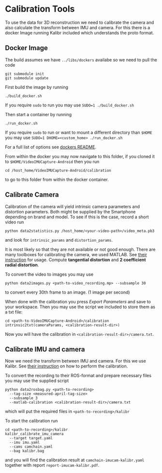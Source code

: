 # Calibration Tools
To use the data for 3D reconstruction we need to calibrate the camera and also calculate the transform between IMU and camera.
For this there is a docker Image running Kalibr included which understands the proto format.

## Docker Image
The build assumes we have `../libs/dockers` availabe so we need to pull the code
```
git submodule init
git submodule update
```
First build the image by running
```
./build_docker.sh
```
If you require `sudo` to run you may use
`SUDO=1 ./build_docker.sh`

Then start a container by running
```
./run_docker.sh
```

If you require `sudo` to run or want to mount a different directory than `$HOME` you may use
`SUDO=1 DHOME=<custom_home> ./run_docker.sh`

For a full list of options see [dockers README](https://github.com/DavidGillsjo/dockers).

From within the docker you may now navigate to this folder, if you cloned it to
`$HOME/VideoIMUCapture-Android` then you run
```
cd /host_home/VideoIMUCapture-Android/calibration
```
to go to this folder from within the docker container.

## Calibrate Camera
Calibration of the camera will yield intrinsic camera parameters and distortion parameters.
Both might be supplied by the Smartphone depending on brand and model.
To see if this is the case, record a short video run
```
python data2statistics.py /host_home/<your-video-path>/video_meta.pb3
```
and look for `intrinsic_params` and `distortion_params`.

It is most likely so that they are not available or not good enough.
There are many toolboxes for calibrating the camera, we used MATLAB.
See [their instruction](https://se.mathworks.com/help/vision/ug/single-camera-calibrator-app.html) for usage.
Compute **tangential distortion** and **2 coefficient radial distortion**.

To convert the video to images you may use
```
python data2images.py <path-to-video_recording.mp> --subsample 30
```
to convert every 30th frame to an image. (1 image per second)

When done with the calibration you press *Export Parameters* and save to your workspace.
Then you may use the script we included to store them as a txt file:
```
cd <path-to-VideoIMUCapture-Android>/calibration
intrinsic2txt(cameraParams, <calibration-result-dir>)
```
Now you will have the calibration in `<calibration-result-dir>/camera.txt`.

## Calibrate IMU and camera
Now we need the transform between IMU and camera. For this we use Kalibr.
See [their instruction](https://github.com/ethz-asl/kalibr/wiki/camera-imu-calibration) on how to perform the calibration.

To convert the recording to their ROS-format and prepare necessary files you may use the supplied script
```
python data2rosbag.py <path-to-recording>
  --tag-size <measured-april-tag-size>
  --subsample 3
  --matlab-calibration <calibration-result-dir>/camera.txt
```
which will put the required files in `<path-to-recording>/kalibr`

To start the calibration run
```
cd <path-to-recording>/kalibr
kalibr_calibrate_imu_camera
  --target target.yaml
  --imu imu.yaml
  --cams camchain.yaml
  --bag kalibr.bag
```
and you will find the calibration result at `camchain-imucam-kalibr.yaml` together with report `report-imucam-kalibr.pdf`.
